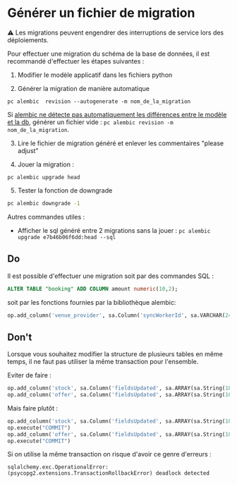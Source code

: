# Générer un fichier de migration

⚠️ Les migrations peuvent engendrer des interruptions de service lors des déploiements.

Pour effectuer une migration du schéma de la base de données, il est recommandé d'effectuer les étapes suivantes :

1. Modifier le modèle applicatif dans les fichiers python

2. Générer la migration de manière automatique

```
pc alembic  revision --autogenerate -m nom_de_la_migration
```

Si [alembic ne détecte pas automatiquement les différences entre le modèle et la db](https://alembic.sqlalchemy.org/en/latest/autogenerate.html#what-does-autogenerate-detect-and-what-does-it-not-detect), générer un fichier vide : `pc alembic revision -m nom_de_la_migration`.

3. Lire le fichier de migration généré et enlever les commentaires "please adjust"

4. Jouer la migration :

```
pc alembic upgrade head
```

5. Tester la fonction de downgrade

```bash
pc alembic downgrade -1
```

Autres commandes utiles :

- Afficher le sql généré entre 2 migrations sans la jouer : `pc alembic upgrade e7b46b06f6dd:head --sql`

## Do

Il est possible d'effectuer une migration soit par des commandes SQL :

```SQL
ALTER TABLE "booking" ADD COLUMN amount numeric(10,2);
```

soit par les fonctions fournies par la bibliothèque alembic:

```python
op.add_column('venue_provider', sa.Column('syncWorkerId', sa.VARCHAR(24), nullable=True))
```

## Don't

Lorsque vous souhaitez modifier la structure de plusieurs tables en même temps,
il ne faut pas utiliser la même transaction pour l'ensemble.

Eviter de faire :

```python
op.add_column('stock', sa.Column('fieldsUpdated', sa.ARRAY(sa.String(100)), nullable=False, server_default="{}"))
op.add_column('offer', sa.Column('fieldsUpdated', sa.ARRAY(sa.String(100)), nullable=False, server_default="{}"))
```

Mais faire plutôt :

```python
op.add_column('stock', sa.Column('fieldsUpdated', sa.ARRAY(sa.String(100)), nullable=False, server_default="{}"))
op.execute("COMMIT")
op.add_column('offer', sa.Column('fieldsUpdated', sa.ARRAY(sa.String(100)), nullable=False, server_default="{}"))
op.execute("COMMIT")
```

Si on utilise la même transaction on risque d'avoir ce genre d'erreurs :

```
sqlalchemy.exc.OperationalError: (psycopg2.extensions.TransactionRollbackError) deadlock detected
```
